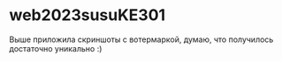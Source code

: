 # web2023susuKE301
Выше приложила скриншоты с вотермаркой, думаю, что получилось достаточно уникально :)
